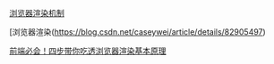 [浏览器渲染机制](https://segmentfault.com/a/1190000014018604)

[浏览器渲染(https://blog.csdn.net/caseywei/article/details/82905497)

[前端必会！四步带你吃透浏览器渲染基本原理](https://blog.csdn.net/csdnnews/article/details/95267307)
